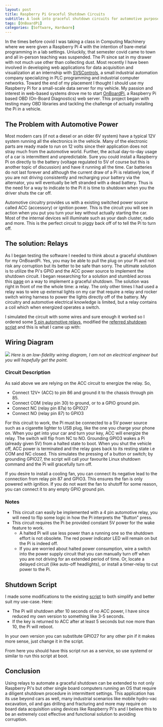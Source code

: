 ```yaml
---
layout: post
title: Raspberry Pi Graceful Shutdown Circuits
subtitle: A look into graceful shutdown circuits for automotive purposes
tags: [OnBoardPi]
categories: [Software, Hardware]
---
```




In the times before covid I was taking a class in Computing Machinery where we were given a Raspberry Pi 4 with the intention of bare-metal programming in a lab settings. Unluckily, that semester covid came to town and all in-person teaching was suspended. 
The Pi since sat in my drawer with not much use other than collecting dust. Most recently I have been involved in developing web applications for data acquisition and visualization at an internship with [SVSControls][2], a small industrial automation 
company specializing in PLC programming and industrial computer networks. Toward the end of my placement I thought I should use my Raspberry Pi for a small-scale data server for my vehicle. My passion and interest in web-based systems drove me 
to start [OnBoardPi][1], a Raspberry Pi based OBD (On-Board Diagnostics) web server. This project began with testing many OBD libraries and tackling the challenge of actually installing the Pi in a vehicle. 

## The Problem with Automotive Power

Most modern cars (if not a diesel or an older 6V system) have a typical 12V system running all the electronics in the vehicle. Many of the electronic parts are ready made to run on 12 volts since their application does not stray much from the automotive world. 
Further, the actual day-to-day usage of a car is intermittent and unpredictable. Sure you could install a Raspberry Pi on directly to the battery (voltage regulated to 5V of course but this is another topic of discussion) and have it running all the time. 
Car batteries do not last forever and although the current draw of a Pi is relatively low, if you are not driving consistently and recharging your battery via the alternator, you will eventually be left stranded with a dead battery. Thus is the need for a way to 
indicate to the Pi it is time to shutdown when you the driver shuts the car off. 

Automotive circuitry provides us with a existing switched power source called ACC (accessory) or ignition power. This is the circuit you will see in action when you put you turn your key without actually starting the car. Most of the internal devices will illuminate such as your dash cluster,
radio and more. This is the perfect circuit to piggy back off of to tell the Pi to turn off. 

## The solution: Relays

As I began testing the software I needed to think about a graceful shutdown for my OnBoardPi. Yes, you may be able to pull the plug on your Pi and not risk any corruption but its better to be safe than sorry. The ultimate solution is to utilize the Pi's GPIO and the ACC power source to 
implement the shutdown circuit. I began researching for a solution and stumbled across this [page][3] on a way to implement a graceful shutdown. The solution was right in front of me the whole time: a relay. The only other times I had used a relay was to wire up external lights 
on my car that require a relay and rocker switch wiring harness to power the lights directly off of the battery. My circuitry and automotive electrical knowledge is limited, but a relay contains a coil which when energized operates a switch. 

I simulated the circuit with some wires and sure enough it worked so I ordered some [5 pin automotive relays][4], modified the [referred shutdown script][5] and this is what I came up with:

## Wiring Diagram
![]({{site.baseurl}}/assets/images/onboardpi/shutdown-circuit-diagram.png)
*Here is an low-fidelity wiring diagram, I am not an electrical engineer but you will hopefully get the point.* 

### Circuit Description
As said above we are relying on the ACC circuit to energize the relay. So, 

- Connect 12V+ (ACC) to pin 86 and ground it to the chassis through pin 85.
- Connect COM (relay pin 30) to ground, or to a GPIO ground pin. 
- Connect NC (relay pin 87a) to GPIO27 
- Connect NO (relay pin 87) to GPIO3

For this circuit to work, the Pi must be connected to a 5V power source such as a cigarette lighter to USB plug, like the one you charge your phone on. When you get into your car and turn your key, ACC will energize the relay. 
The switch will flip from NC to NO. Grounding GPIO3 wakes a Pi (already given 5V) from a halted state to boot. When you shut the vehicle off, ACC power is terminated and the relay goes back to its resting state i.e COM and NC closed. 
This simulates the pressing of a button or switch; by grounding GPIO27, the script will call your favourite Linux shutdown command and the Pi will gracefully turn off. 

If you desire to install a cooling fan, you can connect its negative lead to the connection from relay pin 87 and GPIO3. This ensures the fan is only powered with ignition. If you do not want the fan to shutoff for some reason, you can connect it to any empty GPIO ground pin.

### Notes
- This circuit can easily be implemented with a 4 pin automotive relay, you will need to flip some logic in how the Pi interprets the "Button" press.
- This circuit requires the Pi be provided constant 5V power for the wake feature to work.
    - A halted Pi will use less power than a running one so the shutdown effort is not obsolete. The red power indicator LED will remain on but the Pi is indeed off.
    - If you are worried about halted power consumption, wire a switch into the power supply circuit that you can manually turn off when you are not driving for an extended period of time. 
    Or, locate a delayed circuit (like auto-off headlights), or install a timer-relay to cut power to the Pi.

## Shutdown Script
I made some modifications to the existing [script][5] to both simplify and better suit my use-case. Here:
- The Pi will shutdown after 10 seconds of no ACC power, I have since reduced my own version to something like 3-5 seconds.
- If the key is returned to ACC after at least 5 seconds but noe more than 10, the Pi will reboot.

<script src="https://gist.github.com/bgunson/7646d2030991d40f6debd2de3dc783b8.js"></script>

In your own version you can substitute GPIO27 for any other pin if it makes more sense, just change it in the script.

From here you should have this script run as a service, so use systemd or similar to run this script at boot.

## Conclusion

Using relays to automate a graceful shutdown can be extended to not only Raspberry Pi's but other single board computers running an OS that require a diligent shutdown procedure in intermittent settings.
This application has its use beyond cars as well, many industrial scenarios like mobile hydro-vac excavation, oil and gas drilling and fracturing and more may require on board data acquisition using devices like Raspberry Pi's and I believe this to be
an extremely cost effective and functional solution to avoiding corruption.






[1]: https://github.com/bgunson/onboardpi
[2]: https://svscontrols.com/
[3]: https://github.com/opencardev/crankshaft/wiki/Boot,-reboot-and-shutdown-the-Pi-with-ignition-key
[4]: https://www.amazon.ca/gp/product/B07C9CKX1B/ref=ppx_yo_dt_b_asin_title_o06_s00?ie=UTF8&psc=1
[5]: https://github.com/scruss/shutdown_button